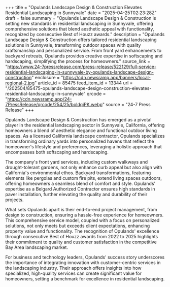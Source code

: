 +++
title = "Opulands Landscape Design & Construction Elevates Residential Landscaping in Sunnyvale"
date = "2025-04-25T02:23:28Z"
draft = false
summary = "Opulands Landscape Design & Construction is setting new standards in residential landscaping in Sunnyvale, offering comprehensive solutions that blend aesthetic appeal with functionality, recognized by consecutive Best of Houzz awards."
description = "Opulands Landscape Design & Construction offers tailored residential landscaping solutions in Sunnyvale, transforming outdoor spaces with quality craftsmanship and personalized service. From front yard enhancements to backyard retreats, Opulands provides creative expertise in softscaping and hardscaping, simplifying the process for homeowners."
source_link = "https://www.24-7pressrelease.com/press-release/522129/full-service-residential-landscaping-in-sunnyvale-by-opulands-landscape-design-construction"
enclosure = "https://cdn.newsramp.app/banners/local-regional-2.jpg"
article_id = 85475
feed_item_id = 13344
url = "/202504/85475-opulands-landscape-design-construction-elevates-residential-landscaping-in-sunnyvale"
qrcode = "https://cdn.newsramp.app/24-7PressRelease/qrcode/254/25/boldqjPK.webp"
source = "24-7 Press Release"
+++

<p>Opulands Landscape Design & Construction has emerged as a pivotal player in the residential landscaping sector in Sunnyvale, California, offering homeowners a blend of aesthetic elegance and functional outdoor living spaces. As a licensed California landscape contractor, Opulands specializes in transforming ordinary yards into personalized havens that reflect the homeowner's lifestyle and preferences, leveraging a holistic approach that encompasses both softscaping and hardscaping.</p><p>The company's front yard services, including custom walkways and drought-tolerant gardens, not only enhance curb appeal but also align with California's environmental ethos. Backyard transformations, featuring elements like pergolas and custom fire pits, extend living spaces outdoors, offering homeowners a seamless blend of comfort and style. Opulands' expertise as a Belgard Authorized Contractor ensures high standards in paver installation, further elevating the quality and durability of their projects.</p><p>What sets Opulands apart is their end-to-end project management, from design to construction, ensuring a hassle-free experience for homeowners. This comprehensive service model, coupled with a focus on personalized solutions, not only meets but exceeds client expectations, enhancing property value and functionality. The recognition of Opulands' excellence through consecutive Best of Houzz awards from 2022 to 2025 highlights their commitment to quality and customer satisfaction in the competitive Bay Area landscaping market.</p><p>For business and technology leaders, Opulands' success story underscores the importance of integrating innovation with customer-centric services in the landscaping industry. Their approach offers insights into how specialized, high-quality services can create significant value for homeowners, setting a benchmark for excellence in residential landscaping.</p>